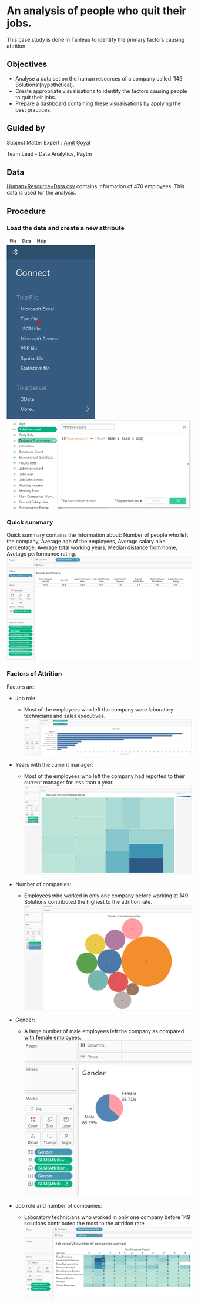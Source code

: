 
# An analysis of people who quit their jobs.

This case study is done in Tableau to identify the primary factors causing attrition.




## Objectives

- Analyse a data set on the human resources of a company called ‘149 Solutions’(hypothetical). 
- Create appropriate visualisations to identify the factors causing people to quit their jobs. 
- Prepare a dashboard containing these visualisations by applying the best practices.

## Guided by
Subject Matter Expert :
[Amit Goyal](https://www.linkedin.com/in/amit-goyal-09067467/)

Team Lead - Data Analytics, Paytm

## Data
[Human+Resource+Data.csv](Human+Resource+Data.csv) contains information of 470 employees.
This data is used for the analysis.

## Procedure

### Load the data and create a new attribute
<kbd>  ![](images/load1.PNG)  </kbd>
<kbd>  ![](images/create.PNG)  </kbd>

### Quick summary 
Quick summary contains the information about:
Number of people who left the company, Average age of the employees, Average salary hike percentage, Average total working years, Median distance from home, Avetage performance rating.
<kbd>  ![](images/quick2.PNG)  </kbd>

### Factors of Attrition

Factors are:

- Job role:
  - Most of the employees who left the company were laboratory technicians and sales executives.
<kbd>  ![](images/job_role.PNG)  </kbd>

- Years with the current manager: 
  - Most of the employees who left the company had reported to their current manager for less than a year.
<kbd>  ![](images/years_spent.PNG)  </kbd>

- Number of companies: 
  - Employees who worked in only one company before working at 149 Solutions contributed the highest to the attrition rate.
<kbd>  ![](images/Number_of_companies_worked.PNG)  </kbd>

- Gender: 
  - A large number of male employees left the company as compared with female employees.
<kbd>  ![](images/gender.PNG)  </kbd>

- Job role and number of companies: 
  - Laboratory technicians who worked in only one company before 149 solutions contributed the most to the attrition rate.
<kbd>  ![](images/job_roles_vs_no_companies_worked.PNG)  </kbd>
